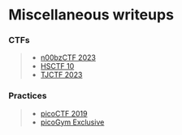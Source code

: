 # Miscellaneous writeups

### CTFs
> - [n00bzCTF 2023](n00bzCTF-2023.md)
> - [HSCTF 10](HSCTF-10.md)
> - [TJCTF 2023](TJCTF-2023.md)

### Practices
> - [picoCTF 2019](picoCTF-2019.md)
> - [picoGym Exclusive](picoGym-Exclusive.md)

